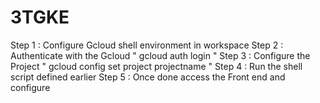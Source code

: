 # 3TGKE

Step 1 : Configure Gcloud shell environment in workspace
Step 2 : Authenticate with the Gcloud " gcloud auth login " 
Step 3 : Configure the Project " gcloud config set project projectname " 
Step 4 : Run the shell script defined earlier
Step 5 : Once done access the Front end and configure
